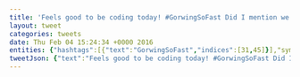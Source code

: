 ```yaml
---
title: 'Feels good to be coding today! #GorwingSoFast Did I mention we are hiring. https://t.co/cMNdM48GvA'
layout: tweet
categories: tweets
date: Thu Feb 04 15:24:34 +0000 2016
entities: {"hashtags":[{"text":"GorwingSoFast","indices":[31,45]}],"symbols":[],"user_mentions":[],"urls":[{"url":"https://t.co/cMNdM48GvA","expanded_url":"http://joistapp.com/careers","display_url":"joistapp.com/careers","indices":[75,98]}]}
tweetJson: {"text":"Feels good to be coding today! #GorwingSoFast Did I mention we are hiring. https://t.co/cMNdM48GvA"}
---
```

